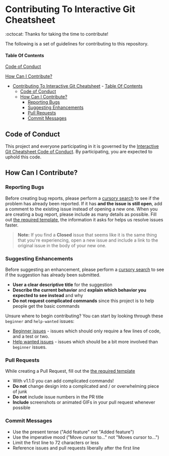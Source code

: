 # Contributing To Interactive Git Cheatsheet

:octocat: Thanks for taking the time to contribute! 

The following is a set of guidelines for contributing to this repository.
#### Table Of Contents
[Code of Conduct](#code-of-conduct)

[How Can I Contribute?](#how-can-i-contribute)
- [Contributing To Interactive Git Cheatsheet](#contributing-to-interactive-git-cheatsheet)
      - [Table Of Contents](#table-of-contents)
  - [Code of Conduct](#code-of-conduct)
  - [How Can I Contribute?](#how-can-i-contribute)
    - [Reporting Bugs](#reporting-bugs)
    - [Suggesting Enhancements](#suggesting-enhancements)
    - [Pull Requests](#pull-requests)
    - [Commit Messages](#commit-messages)

## Code of Conduct
This project and everyone participating in it is governed by the [Interactive Git Cheatsheet Code of Conduct](CODE_OF_CONDUCT.md). By participating, you are expected to uphold this code.

## How Can I Contribute?
### Reporting Bugs
Before creating bug reports, please perform a [cursory search](https://github.com/excalith/git-cheats/issues) to see if the problem has already been reported. If it has **and the issue is still open**, add a comment to the existing issue instead of opening a new one. When you are creating a bug report, please include as many details as possible. Fill out [the required template](ISSUE_TEMPLATE.md), the information it asks for helps us resolve issues faster.

> **Note:** If you find a **Closed** issue that seems like it is the same thing that you're experiencing, open a new issue and include a link to the original issue in the body of your new one.


### Suggesting Enhancements
Before suggesting an enhancement, please perform a [cursory search](https://github.com/excalith/git-cheats/issues) to see if the suggestion has already been submitted.

* **User a clear descriptive title** for the suggestion
* **Describe the current behavior** and **explain which behavior you expected to see instead** and why
* **Do not request complicated commands** since this project is to help people get the basic commands

Unsure where to begin contributing? You can start by looking through these `beginner` and `help-wanted` issues:

* [Beginner issues](https://github.com/excalith/git-cheats/labels/beginner) - issues which should only require a few lines of code, and a test or two.
* [Help wanted issues](https://github.com/excalith/git-cheats/labels/help%20wanted) - issues which should be a bit more involved than `beginner` issues.


### Pull Requests
While creating a Pull Request, fill out the [the required template](PULL_REQUEST_TEMPLATE.md)

* With v1.1.0 you can add complicated commands!
* **Do not** change design into a complicated and / or overwhelming piece of junk
* **Do not** include issue numbers in the PR title
* **Include** screenshots or animated GIFs in your pull request whenever possible


### Commit Messages
* Use the present tense ("Add feature" not "Added feature")
* Use the imperative mood ("Move cursor to..." not "Moves cursor to...")
* Limit the first line to 72 characters or less
* Reference issues and pull requests liberally after the first line
